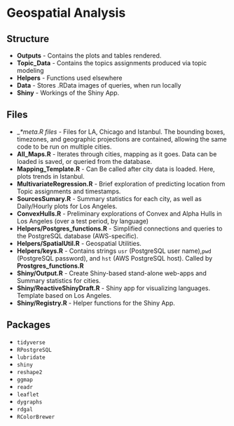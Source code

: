 # Geospatial Analysis


## Structure
* __Outputs__ - Contains the plots and tables rendered.
* __Topic_Data__ - Contains the topics assignments produced via topic modeling
* __Helpers__ - Functions used elsewhere
* __Data__ - Stores .RData images of queries, when run locally
* __Shiny__ - Workings of the Shiny App.

## Files
* __*_meta.R files__ - Files for LA, Chicago and Istanbul. The bounding boxes, timezones, and geographic projections are contained, allowing the same code to be run on multiple cities.
* __All_Maps.R__ - Iterates through cities, mapping as it goes. Data can be loaded is saved, or queried from the database.
* __Mapping_Template.R__ - Can Be called after city data is loaded. Here, plots trends in Istanbul.
* __MultivariateRegression.R__ - Brief exploration of predicting location from Topic assignments and timestamps.
* __SourcesSumary.R__ - Summary statistics for each city, as well as Daily/Hourly plots for Los Angeles.
* __ConvexHulls.R__ - Preliminary explorations of Convex and Alpha Hulls in Los Angeles (over a test period, by language)
* __Helpers/Postgres_functions.R__ - Simplified connections and queries to the PostgreSQL database (AWS-specific).
* __Helpers/SpatialUtil.R__ - Geospatial Utilities.
* __Helpers/keys.R__ - Contains strings `usr` (PostgreSQL user name),`pwd` (PostgreSQL password), and `hst` (AWS PostgreSQL host). Called by __Prostgres_functions.R__
* __Shiny/Output.R__ - Create Shiny-based stand-alone web-apps and Summary statistics for cities.
* __Shiny/ReactiveShinyDraft.R__ - Shiny app for visualizing languages. Template based on Los Angeles.
* __Shiny/Registry.R__ - Helper functions for the Shiny App.


## Packages
* `tidyverse`
* `RPostgreSQL`
* `lubridate`
* `shiny`
* `reshape2`
* `ggmap`
* `readr`
* `leaflet`
* `dygraphs`
* `rdgal`
* `RColorBrewer`
